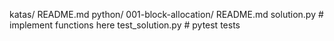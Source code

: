 katas/
  README.md
  python/
      001-block-allocation/
      README.md
      solution.py           # implement functions here
      test_solution.py      # pytest tests


